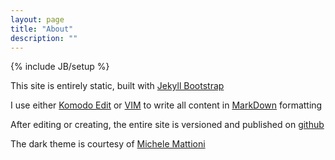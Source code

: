 ```yaml
---
layout: page
title: "About"
description: ""
---
```

{% include JB/setup %}

This site is entirely static, built with [Jekyll Bootstrap](http://jekyllbootstrap.com/)

I use either [Komodo Edit](http://www.activestate.com/komodo-edit) or [VIM](http://www.vim.org/) to write all content in [MarkDown](http://en.wikipedia.org/wiki/Markdown) formatting

After editing or creating, the entire site is versioned and published on [github](http://github.com)

The dark theme is courtesy of [Michele Mattioni](http://michelemattioni.me/)
